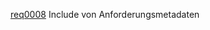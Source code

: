 [req0008](https://github.com/DomainDrivenArchitecture/ddaRequirement/blob/master/de/requirements/req0008.md)  Include von Anforderungsmetadaten